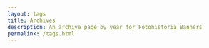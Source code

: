 ```yaml
---
layout: tags
title: Archives
description: An archive page by year for Fotohistoria Banners
permalink: /tags.html
---
```

